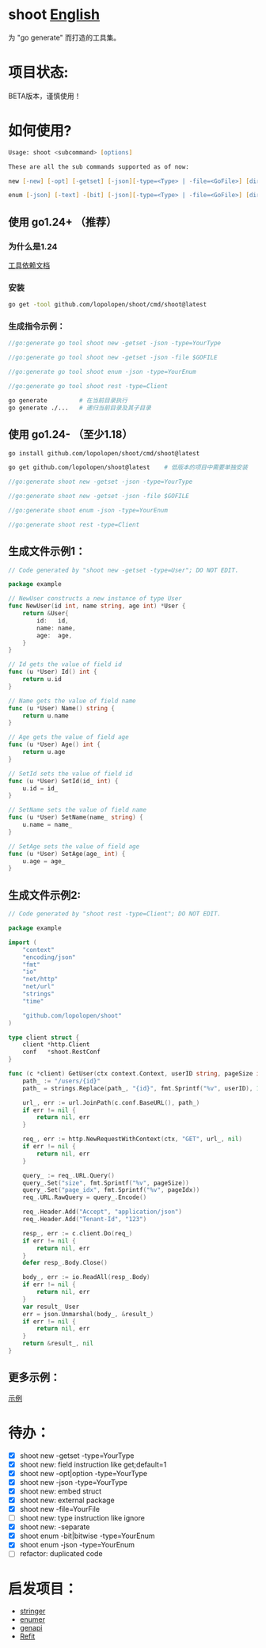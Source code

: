 # shoot        [English](https://github.com/lopolopen/shoot/blob/main/README.md)
为 "go generate" 而打造的工具集。

# 项目状态:
BETA版本，谨慎使用！

# 如何使用?

```zsh
Usage: shoot <subcommand> [options]

These are all the sub commands supported as of now:

new [-new] [-opt] [-getset] [-json][-type=<Type> | -file=<GoFile>] [dir] [-s] [-v]

enum [-json] [-text] -[bit] [-json][-type=<Type> | -file=<GoFile>] [dir] [-v]
```

## 使用 go1.24+ （推荐）

### 为什么是1.24
[工具依赖文档](https://golang.google.cn/doc/modules/managing-dependencies#tools)

### 安装
```zsh
go get -tool github.com/lopolopen/shoot/cmd/shoot@latest
```

### 生成指令示例：
```go
//go:generate go tool shoot new -getset -json -type=YourType

//go:generate go tool shoot new -getset -json -file $GOFILE

//go:generate go tool shoot enum -json -type=YourEnum

//go:generate go tool shoot rest -type=Client
```

```zsh
go generate 		# 在当前目录执行
go generate ./...	# 递归当前目录及其子目录
```

## 使用 go1.24- （至少1.18）

```zsh
go install github.com/lopolopen/shoot/cmd/shoot@latest

go get github.com/lopolopen/shoot@latest	# 低版本的项目中需要单独安装
```

```go
//go:generate shoot new -getset -json -type=YourType

//go:generate shoot new -getset -json -file $GOFILE

//go:generate shoot enum -json -type=YourEnum

//go:generate shoot rest -type=Client
```

## 生成文件示例1：
```go
// Code generated by "shoot new -getset -type=User"; DO NOT EDIT.

package example

// NewUser constructs a new instance of type User
func NewUser(id int, name string, age int) *User {
	return &User{
		id:   id,
		name: name,
		age:  age,
	}
}

// Id gets the value of field id
func (u *User) Id() int {
	return u.id
}

// Name gets the value of field name
func (u *User) Name() string {
	return u.name
}

// Age gets the value of field age
func (u *User) Age() int {
	return u.age
}

// SetId sets the value of field id
func (u *User) SetId(id_ int) {
	u.id = id_
}

// SetName sets the value of field name
func (u *User) SetName(name_ string) {
	u.name = name_
}

// SetAge sets the value of field age
func (u *User) SetAge(age_ int) {
	u.age = age_
}
```

## 生成文件示例2:
```go
// Code generated by "shoot rest -type=Client"; DO NOT EDIT.

package example

import (
	"context"
	"encoding/json"
	"fmt"
	"io"
	"net/http"
	"net/url"
	"strings"
	"time"

	"github.com/lopolopen/shoot"
)

type client struct {
	client *http.Client
	conf   *shoot.RestConf
}

func (c *client) GetUser(ctx context.Context, userID string, pageSize int, pageIdx int) (*User, error) {
	path_ := "/users/{id}"
	path_ = strings.Replace(path_, "{id}", fmt.Sprintf("%v", userID), 1)

	url_, err := url.JoinPath(c.conf.BaseURL(), path_)
	if err != nil {
		return nil, err
	}

	req_, err := http.NewRequestWithContext(ctx, "GET", url_, nil)
	if err != nil {
		return nil, err
	}

	query_ := req_.URL.Query()
	query_.Set("size", fmt.Sprintf("%v", pageSize))
	query_.Set("page_idx", fmt.Sprintf("%v", pageIdx))
	req_.URL.RawQuery = query_.Encode()

	req_.Header.Add("Accept", "application/json")
	req_.Header.Add("Tenant-Id", "123")

	resp_, err := c.client.Do(req_)
	if err != nil {
		return nil, err
	}
	defer resp_.Body.Close()

	body_, err := io.ReadAll(resp_.Body)
	if err != nil {
		return nil, err
	}
	var result_ User
	err = json.Unmarshal(body_, &result_)
	if err != nil {
		return nil, err
	}
	return &result_, nil
}
```

## 更多示例：
[示例](https://github.com/lopolopen/shoot/tree/main/samples)

# 待办：
- [x] shoot new -getset -type=YourType
- [x] shoot new: field instruction like get;default=1
- [x] shoot new -opt|option -type=YourType
- [x] shoot new -json -type=YourType
- [x] shoot new: embed struct
- [x] shoot new: external package
- [x] shoot new -file=YourFile
- [ ] shoot new: type instruction like ignore
- [x] shoot new: -separate
- [x] shoot enum -bit|bitwise -type=YourEnum
- [x] shoot enum -json -type=YourEnum
- [ ] refactor: duplicated code

# 启发项目：
* [stringer](https://pkg.go.dev/golang.org/x/tools/cmd/stringer)
* [enumer](https://github.com/dmarkham/enumer)
* [genapi](https://github.com/lexcao/genapi)
* [Refit](https://github.com/reactiveui/refit)
